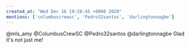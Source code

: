 ```yaml
---
created_at: "Wed Dec 16 19:28:45 +0000 2020"
mentions: ['columbuscrewsc', 'Pedro32santos', 'darlingtonnagbe']
---
```


@mls_amy @ColumbusCrewSC @Pedro32santos @darlingtonnagbe Glad it's not just me!
